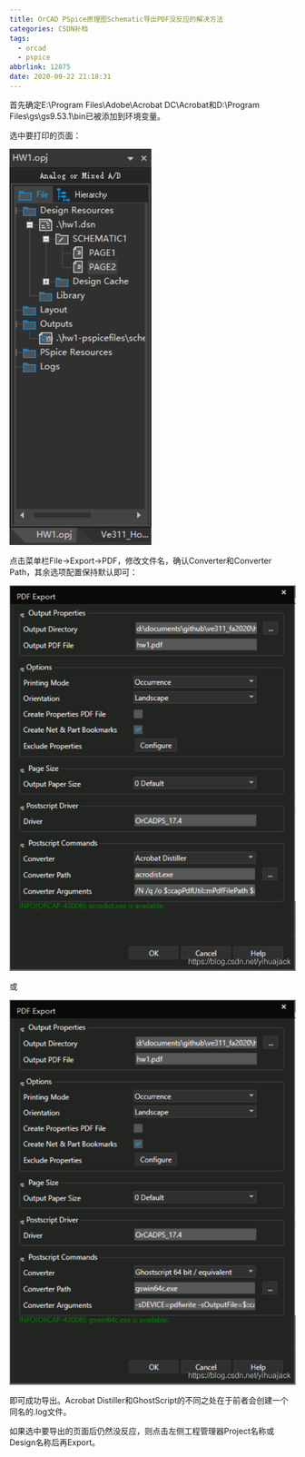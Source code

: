 ```yaml
---
title: OrCAD PSpice原理图Schematic导出PDF没反应的解决方法
categories: CSDN补档
tags:
  - orcad
  - pspice
abbrlink: 12875
date: 2020-09-22 21:18:31
---
```


首先确定E:\Program Files\Adobe\Acrobat DC\Acrobat和D:\Program Files\gs\gs9.53.1\bin已被添加到环境变量。

选中要打印的页面：

![img](2020-09/20200922211431160.png)

点击菜单栏File->Export->PDF，修改文件名，确认Converter和Converter Path，其余选项配置保持默认即可：

![img](2020-09/20200922211552971.png)

或

![img](2020-09/2020092221161535.png)

即可成功导出。Acrobat Distiller和GhostScript的不同之处在于前者会创建一个同名的.log文件。

如果选中要导出的页面后仍然没反应，则点击左侧工程管理器Project名称或Design名称后再Export。